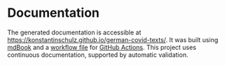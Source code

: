 # Documentation
The generated documentation is accessible at https://konstantinschulz.github.io/german-covid-texts/. It was built using [mdBook](https://github.com/rust-lang/mdBook) and a [workflow file](.github/workflows/deploy.yml) for [GitHub Actions](https://github.com/features/actions). This project uses continuous documentation, supported by automatic validation.
